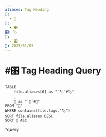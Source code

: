```yaml
---
aliases: Tag Heading
📁:
  - 🔢
🔢:
  - 🎛️
🎛️: 🏷️
🔀:
  - 🎛️
📅: 2025/01/05
---
```

# #🎛️ Tag Heading Query

```dataview
TABLE 
	file.aliases[0] as "`🏷️`#🏷️"
	,
	📁 as "`📁`#📁"
FROM "📁"
WHERE contains(file.tags,"🏷️")
SORT file.aliases DESC
SORT 📁 ASC
```

^query